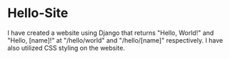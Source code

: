 # Hello-Site

I have created a website using Django that returns "Hello, World!" and "Hello, [name]!" at "<local>/hello/world" and "<local>/hello/[name]" respectively. I have also utilized CSS styling on the website.
